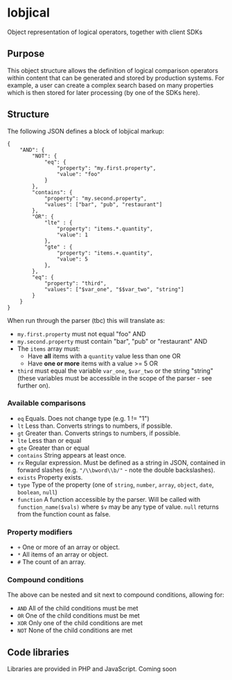 # lobjical
Object representation of logical operators, together with client SDKs

## Purpose
This object structure allows the definition of logical comparison operators within content that can be generated and stored by production systems. For example, a user can create a complex search based on many properties which is then stored for later processing (by one of the SDKs here).

## Structure
The following JSON defines a block of lobjical markup:

```
{
	"AND": {
		"NOT": {
			"eq": {
				"property": "my.first.property",
				"value": "foo"
			}
		},
		"contains": {
			"property": "my.second.property",
			"values": ["bar", "pub", "restaurant"]
		},
        "OR": {
            "lte" : {
                "property": "items.*.quantity",
                "value": 1
            },
            "gte" : {
                "property": "items.+.quantity",
                "value": 5
            },
        },
		"eq": {
			"property": "third",
			"values": ["$var_one", "$$var_two", "string"]
		}
	}
}
```

When run through the parser (tbc) this will translate as:
- `my.first.property` must not equal "foo" AND
- `my.second.property` must contain "bar", "pub" or "restaurant" AND
- The `items` array must:
  - Have __all__ items with a `quantity` value less than one OR
  - Have __one or more__ items with a value >= 5 OR
- `third` must equal the variable `var_one`, `$var_two` or the string "string" (these variables must be accessible in the scope of the parser - see further on).

### Available comparisons
- `eq` Equals. Does not change type (e.g. 1 != "1")
- `lt` Less than. Converts strings to numbers, if possible.
- `gt` Greater than. Converts strings to numbers, if possible.
- `lte` Less than or equal
- `gte` Greater than or equal
- `contains` String appears at least once.
- `rx` Regular expression. Must be defined as a string in JSON, contained in forward slashes (e.g. `"/\\bword\\b/"` - note the double backslashes).
- `exists` Property exists.
- `type` Type of the property (one of `string`, `number`, `array`, `object`, `date`, `boolean`, `null`)
- `function` A function accessible by the parser. Will be called with `function_name($vals)` where `$v` may be any type of value. `null` returns from the function count as false.

### Property modifiers
- `+` One or more of an array or object.
- `*` All items of an array or object.
- `#` The count of an array.

### Compound conditions
The above can be nested and sit next to compound conditions, allowing for:
- `AND` All of the child conditions must be met
- `OR` One of the child conditions must be met
- `XOR` Only one of the child conditions are met
- `NOT` None of the child conditions are met

## Code libraries
Libraries are provided in PHP and JavaScript. Coming soon
